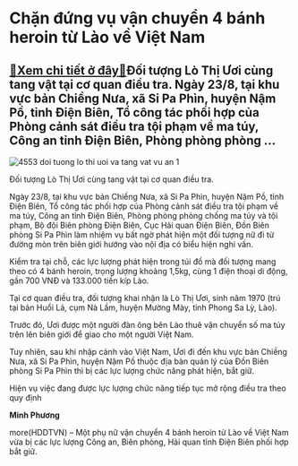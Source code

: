 Chặn đứng vụ vận chuyển 4 bánh heroin từ Lào về Việt Nam
========================================================

[:gift:Xem chi tiết ở đây:gift:](https://hddtvn.com/chan-dung-vu-van-chuyen-4-banh-heroin-tu-lao-ve-viet-nam/)Đối tượng Lò Thị Ươi cùng tang vật tại cơ quan điều tra. Ngày 23/8, tại khu vực bản Chiềng Nưa, xã Si Pa Phìn, huyện Nậm Pồ, tỉnh Điện Biên, Tổ công tác phối hợp của Phòng cảnh sát điều tra tội phạm về ma túy, Công an tỉnh Điện Biên, Phòng phòng phòng …
-------------------------------------------------------------------------------------------------------------------------------------------------------------------------------------------------------------------------------------------------------------





![4553 doi tuong lo thi uoi va tang vat vu an 1](https://haiquanonline.com.vn/stores/news_dataimages/hungdq/082020/24/13/in_article/4553_doi-tuong-lo-thi-uoi-va-tang-vat-vu-an_1.jpg?rt=20200824140246 "Đối tượng Lò Thị Ươi cùng tng vật tại cơ quan điều tra.")


Đối tượng Lò Thị Ươi cùng tang vật tại cơ quan điều tra.



Ngày 23/8, tại khu vực bản Chiềng Nưa, xã Si Pa Phìn, huyện Nậm Pồ, tỉnh Điện Biên, Tổ công tác phối hợp của Phòng cảnh sát điều tra tội phạm về ma túy, Công an tỉnh Điện Biên, Phòng phòng phòng chống ma túy và tội phạm, Bộ đội Biên phòng Điện Biên, Cục Hải quan Điện Biên, Đồn Biên phòng Si Pa Phìn làm nhiệm vụ bất ngờ phát hiện một đối tượng nữ đi từ đường mòn trên biên giới hướng vào nội địa có biểu hiện nghi vấn.


Kiểm tra tại chỗ, các lực lượng phát hiện trong túi đồ mà đối tượng mang theo có 4 bánh heroin, trọng lượng khoảng 1,5kg, cùng 1 điện thoại di động, gần 700 VNĐ và 133.000 tiền kíp Lào.


Tại cơ quan điều tra, đối tượng khai nhận là Lò Thị Ươi, sinh năm 1970 (trú tại bản Huổi Lả, cụm Nà Lầm, huyện Mường Mày, tỉnh Phong Sa Lỳ, Lào).


Trước đó, Ươi được một người đàn ông bên Lào thuê vận chuyển số ma túy trên lên biên giới để giao cho một người Việt Nam.


Tuy nhiên, sau khi nhập cảnh vào Việt Nam, Ươi đi đến khu vực bản Chiềng Nưa, xã Si Pa Phìn, huyện Nậm Pồ thuộc địa bàn quản lý của Đồn Biên phòng Si Pa Phìn thì bị các lực lượng chức năng phát hiện, bắt giữ.


Hiện vụ việc đang được lực lượng chức năng tiếp tục mở rộng điều tra theo quy định




**Minh Phương**



more(HDDTVN) – Một phụ nữ vận chuyển 4 bánh heroin từ Lào về Việt Nam vừa bị các lực lượng Công an, Biên phòng, Hải quan tỉnh Điện Biên phối hợp bắt giữ.

